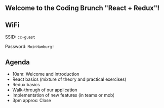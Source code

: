## Welcome to the Coding Brunch "React + Redux"!

## WiFi
SSID: `cc-guest`

Password: `MoinHamburg!`

## Agenda

- 10am: Welcome and introduction
- React basics (mixture of theory and practical exercises)
- Redux basics
- Walk-through of our application
- Implementation of new features (in teams or mob)
- 3pm approx: Close